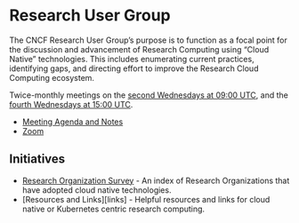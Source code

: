 # Research User Group

The CNCF Research User Group’s purpose is to function as a focal point for the
discussion and advancement of Research Computing using “Cloud Native”
technologies. This includes enumerating current practices, identifying gaps,
and directing effort to improve the Research Cloud Computing ecosystem.

Twice-monthly meetings on the [second Wednesdays at 09:00 UTC][1], and the
[fourth Wednesdays at 15:00 UTC][2].

- [Meeting Agenda and Notes][Agenda]
- [Zoom]

## Initiatives

- [Research Organization Survey][index] - An index of Research Organizations
  that have adopted cloud native technologies.
- [Resources and Links][links] - Helpful resources and links for cloud native
  or Kubernetes centric research computing.


[Meeting Agenda and Notes]: https://docs.google.com/document/d/1vvXxW4Cd4P5gcmWGz-_yKbgJex2_NlSWaHtsk_56TnA/edit?ts=5d53c5ff#
[1]: https://calendar.google.com/event?action=TEMPLATE&tmeid=NGhsdnFxZG1jbDZsaTllamVnZjdkZmduNG9fMjAxOTA4MTRUMDkwMDAwWiBjaHVuZ0BsaW51eGZvdW5kYXRpb24ub3Jn&tmsrc=chung%40linuxfoundation.org&scp=ALL
[2]: https://calendar.google.com/event?action=TEMPLATE&tmeid=N3U5NjhubHJpaTRtZHAyNWlqY2FzZjljc2NfMjAxOTA4MjhUMTUwMDAwWiBjaHVuZ0BsaW51eGZvdW5kYXRpb24ub3Jn&tmsrc=chung%40linuxfoundation.org&scp=ALL
[Agenda]: https://docs.google.com/document/d/1vvXxW4Cd4P5gcmWGz-_yKbgJex2_NlSWaHtsk_56TnA/edit?ts=5d53c5ff#
[Zoom]: https://zoom.us/my/cncfenduser
[index]: /org-index
